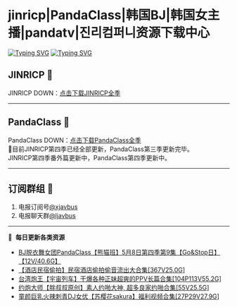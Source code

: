 # jinricp|PandaClass|韩国BJ|韩国女主播|pandatv|진리컴퍼니资源下载中心   
[![Typing SVG](https://readme-typing-svg.herokuapp.com?font=Fira+Code&pause=1000&center=true&vCenter=true&random=true&width=435&lines=所有链接都需要翻墙访问)](https://jinri-cp.neocities.org/free.html)
[![Typing SVG](https://readme-typing-svg.herokuapp.com?font=Fira+Code&pause=1000&center=true&vCenter=true&random=true&width=435&lines=点击进入福利资源下载中心)](https://pandaclass.neocities.org/)
## JINRICP 👋   
JINRICP DOWN：[点击下载JINRICP全季](https://mypikpak.com/s/VODz7HXQoqcX0UrvaXfDtFoPo1)
****
## PandaClass 💯   
PandaClass DOWN：[点击下载PandaClass全季](https://mypikpak.com/s/VOKOTZkoEnkyvCnELVSquM97o1)   
💞目前JINRICP第四季已经全部更新，PandaClass第三季更新完毕。   
JINRICP第四季番外篇更新中，PandaClass第四季更新中。
****
## 订阅群组 🔞
1. 电报订阅号[@xjavbus](https://t.me/xjavbus)
2. 电报聊天群[@ljavbus](https://t.me/ljavbus)
**** 
📕 &nbsp;**每日更新各类资源**
<!-- BLOG-POST-LIST:START -->
- [BJ脱衣舞女团PandaClass【熊猫班】5月8日第四季第9集【Go&amp;Stop日】【12V/40.6G】](https://fuli.rulel.com/367.html)
- [【酒店民宿偷拍】民宿酒店偷拍偷音流出大合集[367V25.0G]](https://fuli.rulel.com/366.html)
- [台湾炮王【宇宙列车】干爆各种正妹超爽的PPV长篇合集[104P113V55.2G]](https://fuli.rulel.com/365.html)
- [约炮大师【胖叔叔原创】素人约啪大神, 超多良家约啪合集[55V25.5G]](https://fuli.rulel.com/364.html)
- [童颜巨乳火辣刺青DJ女优【苏樱花sakura】福利视频合集[27P29V27.9G]](https://fuli.rulel.com/363.html)
<!-- BLOG-POST-LIST:END -->
